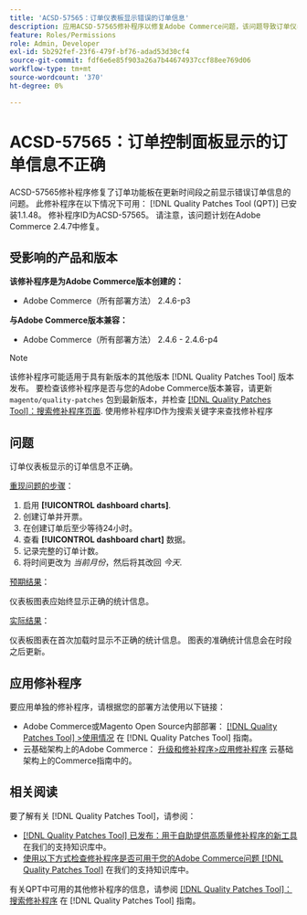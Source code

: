 ```yaml
---
title: 'ACSD-57565：订单仪表板显示错误的订单信息'
description: 应用ACSD-57565修补程序以修复Adobe Commerce问题，该问题导致订单仪表板在更新时段之前显示错误的订单信息。
feature: Roles/Permissions
role: Admin, Developer
exl-id: 5b292fef-23f6-479f-bf76-adad53d30cf4
source-git-commit: fdf6e6e85f903a26a7b44674937ccf88ee769d06
workflow-type: tm+mt
source-wordcount: '370'
ht-degree: 0%

---
```


# ACSD-57565：订单控制面板显示的订单信息不正确

ACSD-57565修补程序修复了订单功能板在更新时间段之前显示错误订单信息的问题。 此修补程序在以下情况下可用： [!DNL Quality Patches Tool (QPT)] 已安装1.1.48。 修补程序ID为ACSD-57565。 请注意，该问题计划在Adobe Commerce 2.4.7中修复。

## 受影响的产品和版本

**该修补程序是为Adobe Commerce版本创建的：**

* Adobe Commerce（所有部署方法） 2.4.6-p3

**与Adobe Commerce版本兼容：**

* Adobe Commerce（所有部署方法） 2.4.6 - 2.4.6-p4

>[!NOTE]
>
>该修补程序可能适用于具有新版本的其他版本 [!DNL Quality Patches Tool] 版本发布。 要检查该修补程序是否与您的Adobe Commerce版本兼容，请更新 `magento/quality-patches` 包到最新版本，并检查 [[!DNL Quality Patches Tool]：搜索修补程序页面](https://experienceleague.adobe.com/tools/commerce-quality-patches/index.html). 使用修补程序ID作为搜索关键字来查找修补程序

## 问题

订单仪表板显示的订单信息不正确。

<u>重现问题的步骤</u>：

1. 启用 **[!UICONTROL dashboard charts]**.
1. 创建订单并开票。
1. 在创建订单后至少等待24小时。
1. 查看 **[!UICONTROL dashboard chart]** 数据。
1. 记录完整的订单计数。
1. 将时间更改为 *当前月份*，然后将其改回 *今天*.

<u>预期结果</u>：

仪表板图表应始终显示正确的统计信息。

<u>实际结果</u>：

仪表板图表在首次加载时显示不正确的统计信息。 图表的准确统计信息会在时段之后更新。

## 应用修补程序

要应用单独的修补程序，请根据您的部署方法使用以下链接：

* Adobe Commerce或Magento Open Source内部部署： [[!DNL Quality Patches Tool] >使用情况](https://experienceleague.adobe.com/docs/commerce-operations/tools/quality-patches-tool/usage.html) 在 [!DNL Quality Patches Tool] 指南。
* 云基础架构上的Adobe Commerce： [升级和修补程序>应用修补程序](https://experienceleague.adobe.com/docs/commerce-cloud-service/user-guide/develop/upgrade/apply-patches.html) 云基础架构上的Commerce指南中的。

## 相关阅读

要了解有关 [!DNL Quality Patches Tool]，请参阅：

* [[!DNL Quality Patches Tool] 已发布：用于自助提供高质量修补程序的新工具](/help/announcements/adobe-commerce-announcements/magento-quality-patches-released-new-tool-to-self-serve-quality-patches.md) 在我们的支持知识库中。
* [使用以下方式检查修补程序是否可用于您的Adobe Commerce问题 [!DNL Quality Patches Tool]](/help/support-tools/patches-available-in-qpt-tool/check-patch-for-magento-issue-with-magento-quality-patches.md) 在我们的支持知识库中。

有关QPT中可用的其他修补程序的信息，请参阅 [[!DNL Quality Patches Tool]：搜索修补程序](https://experienceleague.adobe.com/tools/commerce-quality-patches/index.html) 在 [!DNL Quality Patches Tool] 指南。
